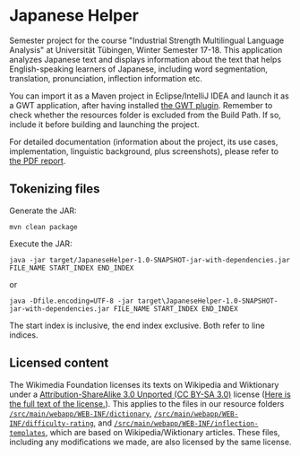 # Japanese Helper

Semester project for the course "Industrial Strength Multilingual Language Analysis" at Universität Tübingen, Winter Semester 17-18. This application analyzes Japanese text and displays information about the text that helps English-speaking learners of Japanese, including word segmentation, translation, pronunciation, inflection information etc.

You can import it as a Maven project in Eclipse/IntelliJ IDEA and launch it as a GWT application, after having installed [the GWT plugin](http://gwt-plugins.github.io/documentation/gwt-eclipse-plugin/Download.html). Remember to check whether the resources folder is excluded from the Build Path. If so, include it before building and launching the project.

For detailed documentation (information about the project, its use cases, implementation, linguistic background, plus screenshots), please refer to [the PDF report](Report.pdf).

## Tokenizing files

Generate the JAR:
```
mvn clean package
```

Execute the JAR:
```
java -jar target/JapaneseHelper-1.0-SNAPSHOT-jar-with-dependencies.jar FILE_NAME START_INDEX END_INDEX
```
or
```
java -Dfile.encoding=UTF-8 -jar target\JapaneseHelper-1.0-SNAPSHOT-jar-with-dependencies.jar FILE_NAME START_INDEX END_INDEX
```

The start index is inclusive, the end index exclusive. Both refer to line indices.

## Licensed content

The Wikimedia Foundation licenses its texts on Wikipedia and Wiktionary under a [Attribution-ShareAlike 3.0 Unported (CC BY-SA 3.0)](https://creativecommons.org/licenses/by-sa/3.0/) license ([Here is the full text of the license.](https://creativecommons.org/licenses/by-sa/3.0/legalcode)). This applies to the files in our resource folders [```/src/main/webapp/WEB-INF/dictionary```](https://github.com/ismla-japanese-helper/japanese-helper/tree/master/src/main/webapp/WEB-INF/dictionary), [```/src/main/webapp/WEB-INF/difficulty-rating```](https://github.com/ismla-japanese-helper/japanese-helper/tree/master/src/main/webapp/WEB-INF/difficulty-rating), and [```/src/main/webapp/WEB-INF/inflection-templates```](https://github.com/ismla-japanese-helper/japanese-helper/tree/master/src/main/webapp/WEB-INF/inflection-templates), which are based on Wikipedia/Wiktionary articles. These files, including any modifications we made, are also licensed by the same license.
